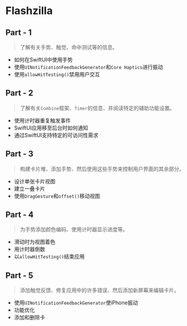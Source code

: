 #  Flashzilla

## Part - 1

> 了解有关手势、触觉、命中测试等的信息。

- 如何在SwiftUI中使用手势
- 使用`UINotificationFeedbackGenerator`和`Core Haptics`进行振动
- 使用`allowHitTesting()`禁用用户交互

## Part - 2

> 了解有关`Combine`框架、`Timer`的信息、并阅读特定的辅助功能设置。

- 使用计时器重复触发事件
- SwiftUI应用移至后台时如何通知
- 通过SwiftUI支持特定的可访问性需求

## Part - 3

> 构建卡片堆、添加手势、然后使用这些手势来控制用户界面的其余部分。

- 设计单张卡片视图
- 建立一叠卡片
- 使用`DragGesture`和`offset()`移动视图

## Part - 4

> 为手势添加颜色编码、使用计时器显示进度等。

- 滑动时为视图着色
- 用计时器倒数
- 以`allowHitTesting()`结束应用

## Part - 5

> 添加触觉反馈、修复应用中的许多错误、然后添加新屏幕来编辑卡片。

- 使用`UINotificationFeedbackGenerator`使iPhone振动
- 功能优化
- 添加和删​​除卡

